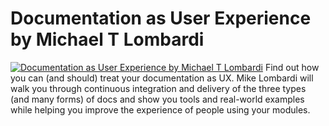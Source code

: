 # Documentation as User Experience by Michael T Lombardi

[![Documentation as User Experience by Michael T Lombardi](https://i1.ytimg.com/vi/0S0eAuGzjpI/hqdefault.jpg "Documentation as User Experience by Michael T Lombardi")](https://www.youtube.com/watch?v=0S0eAuGzjpI)
Find out how you can (and should) treat your documentation as UX. Mike Lombardi will walk you through continuous integration and delivery of the three types (and many forms) of docs and show you tools and real-world examples while helping you improve the experience of people using your modules.


